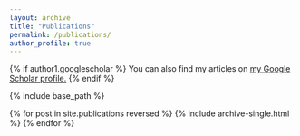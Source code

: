 ```yaml
---
layout: archive
title: "Publications"
permalink: /publications/
author_profile: true
---
```


{% if author1.googlescholar %}
  You can also find my articles on <u><a href="{{author1.googlescholar}}">my Google Scholar profile</a>.</u>
{% endif %}

{% include base_path %}

{% for post in site.publications reversed %}
  {% include archive-single.html %}
{% endfor %}
